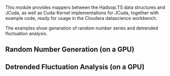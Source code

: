 This module provides mappers between the Hadoop.TS 
data structures and JCuda, as well as Cuda-Kernel
implementations for JCuda, together with example code, 
ready for usage in the Cloudera datascience workbench. 

The examples show generation of random number series 
and detrended fluctuation analysis.
 
 
## Random Number Generation (on a GPU)




## Detrended Fluctuation Analysis (on a GPU)